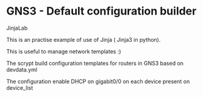 # GNS3 - Default configuration builder
JinjaLab

This is an practise example of use of  Jinja ( Jinja3 in python).

This is useful to manage network templates :)

The scrypt build configuration templates for routers in GNS3 based on devdata.yml

The configuration enable DHCP on gigabit0/0 on each device present on device_list
